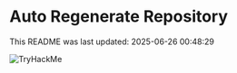 # Auto Regenerate Repository

This README was last updated: 2025-06-26 00:48:29

 ![TryHackMe](https://tryhackme.com/badge/533634)